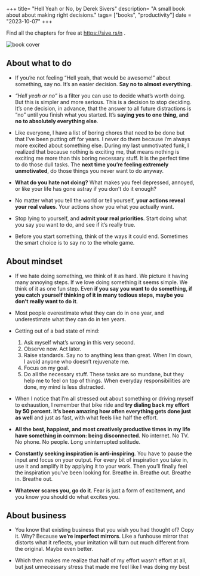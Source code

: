 +++
title= "Hell Yeah or No, by Derek Sivers"
description=  "A small book about about making right decisions."
tags= ["books", "productivity"]
date = "2023-10-07"
+++


Find all the chapters for free at https://sive.rs/n .

![book cover](https://m.media-amazon.com/images/I/51ZvJhDkGqL._SY522_.jpg)


## About what to do

- If you’re not feeling “Hell yeah, that would be awesome!” about something, say no. It’s an easier decision. **Say no to almost everything**.

- _“Hell yeah or no”_ is a filter you can use to decide what’s worth doing. But this is simpler and more serious. This is a decision to stop deciding. It’s one decision, in advance, that the answer to all future distractions is “no” until you finish what you started. It’s **saying yes to one thing, and no to absolutely everything else**.

- Like everyone, I have a list of boring chores that need to be done but that I’ve been putting off for years. I never do them because I’m always more excited about something else. During my last unmotivated funk, I realized that because nothing is exciting me, that means nothing is exciting me more than this boring necessary stuff. It is the perfect time to do those dull tasks. The **next time you’re feeling extremely unmotivated**, do those things you never want to do anyway.

- **What do you hate not doing?** What makes you feel depressed, annoyed, or like your life has gone astray if you don’t do it enough?

- No matter what you tell the world or tell yourself, **your actions reveal your real values**. Your actions show you what you actually want.

- Stop lying to yourself, and **admit your real priorities**. Start doing what you say you want to do, and see if it’s really true.

- Before you start something, think of the ways it could end. Sometimes the smart choice is to say no to the whole game.

## About mindset

- If we hate doing something, we think of it as hard. We picture it having many annoying steps. If we love doing something it seems simple. We think of it as one fun step. Even **if you say you want to do something, if you catch yourself thinking of it in many tedious steps, maybe you don’t really want to do it**.

- Most people overestimate what they can do in one year, and underestimate what they can do in ten years.

- Getting out of a bad state of mind:

  1. Ask myself what’s wrong in this very second.
  2. Observe now. Act later.
  3. Raise standards. Say no to anything less than great. When I’m down, I avoid anyone who doesn’t rejuvenate me.
  4. Focus on my goal.
  5. Do all the necessary stuff. These tasks are so mundane, but they help me to feel on top of things. When everyday responsibilities are done, my mind is less distracted.

- When I notice that I’m all stressed out about something or driving myself to exhaustion, I remember that bike ride and **try dialing back my effort by 50 percent. It’s been amazing how often everything gets done just as well** and just as fast, with what feels like half the effort.

- **All the best, happiest, and most creatively productive times in my life have something in common: being disconnected**. No internet. No TV. No phone. No people. Long uninterrupted solitude.

- **Constantly seeking inspiration is anti-inspiring**. You have to pause the input and focus on your output. For every bit of inspiration you take in, use it and amplify it by applying it to your work. Then you’ll finally feel the inspiration you’ve been looking for. Breathe in. Breathe out. Breathe in. Breathe out.

- **Whatever scares you, go do it**. Fear is just a form of excitement, and you know you should do what excites you.

## About business

- You know that existing business that you wish you had thought of? Copy it. Why? Because **we’re imperfect mirrors**. Like a funhouse mirror that distorts what it reflects, your imitation will turn out much different from the original. Maybe even better.

- Which then makes me realize that half of my effort wasn’t effort at all, but just unnecessary stress that made me feel like I was doing my best

